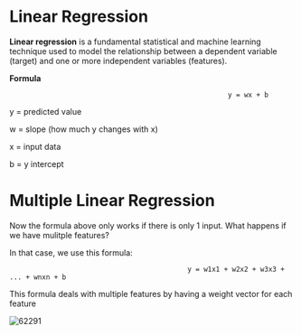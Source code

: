 # Linear Regression

**Linear regression** is a fundamental statistical and machine learning technique used to model the relationship between a dependent variable (target) and one or more independent variables (features). 

**Formula**
                                                          
                                                          
                                                          y = wx + b

y =  predicted value

w = slope (how much y changes with x)

x = input data

b = y intercept

# Multiple Linear Regression

Now the formula above only works if there is only 1 input. What happens if we have mulitple features? 


In that case, we use this formula: 


                                                y = w1x1 + w2x2 + w3x3 + ... + wnxn + b
                                                
This formula deals with multiple features by having a weight vector for each feature

![62291](https://github.com/user-attachments/assets/c18743d1-c1d6-427a-8409-2b7517b6f8be)
